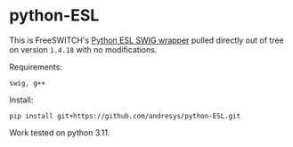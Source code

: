 # python-ESL

This is FreeSWITCH's [Python ESL SWIG wrapper](https://freeswitch.org/confluence/display/FREESWITCH/Python+ESL)
pulled directly out of tree on version `1.4.18` with no modifications.

Requirements:

    swig, g++

Install:

    pip install git+https://github.com/andresys/python-ESL.git

Work tested on python 3.11.
